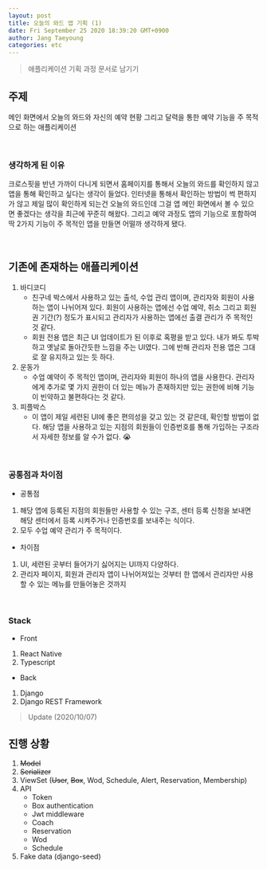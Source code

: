 ```yaml
---
layout: post
title: 오늘의 와드 앱 기획 (1)
date: Fri September 25 2020 18:39:20 GMT+0900
author: Jang Taeyoung
categories: etc
---
```


> 애플리케이션 기획 과정 문서로 남기기

## 주제

메인 화면에서 오늘의 와드와 자신의 예약 현황 그리고 달력을 통한 예약 기능을 주 목적으로 하는 애플리케이션

<br />

### 생각하게 된 이유

크로스핏을 반년 가까이 다니게 되면서 홈페이지를 통해서 오늘의 와드를 확인하지 않고 앱을 통해 확인하고 싶다는 생각이 들었다. 인터넷을 통해서 확인하는 방법이 썩 편하지가 않고 제일 많이 확인하게 되는건 오늘의 와드인데 그걸 앱 메인 화면에서 볼 수 있으면 좋겠다는 생각을 최근에 꾸준히 해왔다. 그리고 예약 과정도 앱의 기능으로 포함하여 딱 2가지 기능이 주 목적인 앱을 만들면 어떨까 생각하게 됐다.

<br />

## 기존에 존재하는 애플리케이션

1. 바디코디
   - 친구네 박스에서 사용하고 있는 출석, 수업 관리 앱이며, 관리자와 회원이 사용하는 앱이 나뉘어져 있다. 회원이 사용하는 앱에선 수업 예약, 취소 그리고 회원권 기간(?) 정도가 표시되고 관리자가 사용하는 앱에선 출결 관리가 주 목적인 것 같다.
   - 회원 전용 앱은 최근 UI 업데이트가 된 이후로 혹평을 받고 있다. 내가 봐도 투박하고 옛날로 돌아간듯한 느낌을 주는 UI였다. 그에 반해 관리자 전용 앱은 그대로 잘 유지하고 있는 듯 하다.
2. 운동가
   - 수업 예약이 주 목적인 앱이며, 관리자와 회원이 하나의 앱을 사용한다. 관리자에게 추가로 몇 가지 권한이 더 있는 메뉴가 존재하지만 있는 권한에 비해 기능이 빈약하고 불편하다는 것 같다.
3. 피플박스
   - 이 앱이 제일 세련된 UI에 좋은 편의성을 갖고 있는 것 같은데, 확인할 방법이 없다. 해당 앱을 사용하고 있는 지점의 회원들이 인증번호를 통해 가입하는 구조라서 자세한 정보를 알 수가 없다. 😭

<br />

### 공통점과 차이점

- 공통점

1. 해당 앱에 등록된 지점의 회원들만 사용할 수 있는 구조, 센터 등록 신청을 보내면 해당 센터에서 등록 시켜주거나 인증번호를 보내주는 식이다.
2. 모두 수업 예약 관리가 주 목적이다.

- 차이점

1. UI, 세련된 곳부터 들어가기 싫어지는 UI까지 다양하다.
2. 관리자 페이지, 회원과 관리자 앱이 나뉘어져있는 것부터 한 앱에서 관리자만 사용할 수 있는 메뉴를 만들어놓은 것까지

<br />

### Stack

- Front

1. React Native
2. Typescript

- Back

1. Django
2. Django REST Framework

> Update (2020/10/07)

## 진행 상황

1. ~~Model~~
2. ~~Serializer~~
3. ViewSet (~~User~~, ~~Box~~, Wod, Schedule, Alert, Reservation, Membership)
4. API
   - Token
   - Box authentication
   - Jwt middleware
   - Coach
   - Reservation
   - Wod
   - Schedule
5. Fake data (django-seed)
